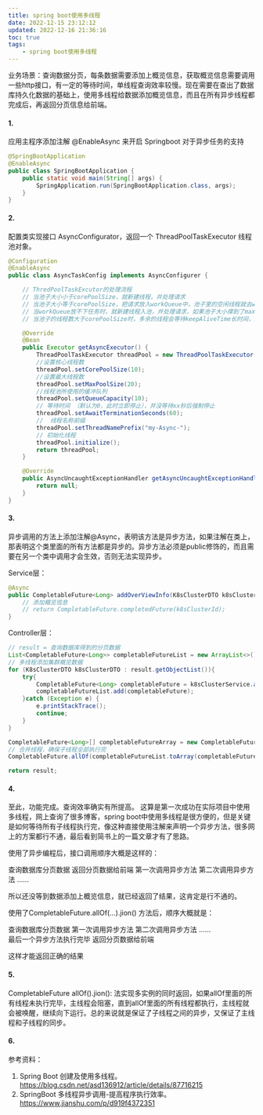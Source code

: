 ```yaml
---
title: spring boot使用多线程
date: 2022-12-15 23:12:12
updated: 2022-12-16 21:36:16
toc: true
tags: 
    - spring boot使用多线程
---
```

业务场景：查询数据分页，每条数据需要添加上概览信息，获取概览信息需要调用一些http接口，有一定的等待时间，单线程查询效率较慢。现在需要在查出了数据库持久化数据的基础上，使用多线程给数据添加概览信息，而且在所有异步线程都完成后，再返回分页信息给前端。

#### 1. 
应用主程序添加注解 @EnableAsync 来开启 Springboot 对于异步任务的支持
```java
@SpringBootApplication
@EnableAsync
public class SpringBootApplication {
    public static void main(String[] args) {
        SpringApplication.run(SpringBootApplication.class, args);
    }
}
```

#### 2.
配置类实现接口 AsyncConfigurator，返回一个 ThreadPoolTaskExecutor 线程池对象。
```java
@Configuration
@EnableAsync
public class AsyncTaskConfig implements AsyncConfigurer {

    // ThredPoolTaskExcutor的处理流程
    // 当池子大小小于corePoolSize，就新建线程，并处理请求
    // 当池子大小等于corePoolSize，把请求放入workQueue中，池子里的空闲线程就去workQueue中取任务并处理
    // 当workQueue放不下任务时，就新建线程入池，并处理请求，如果池子大小撑到了maximumPoolSize，就用RejectedExecutionHandler来做拒绝处理
    // 当池子的线程数大于corePoolSize时，多余的线程会等待keepAliveTime长时间，如果无请求可处理就自行销毁

    @Override
    @Bean
    public Executor getAsyncExecutor() {
        ThreadPoolTaskExecutor threadPool = new ThreadPoolTaskExecutor();
        //设置核心线程数
        threadPool.setCorePoolSize(10);
        //设置最大线程数
        threadPool.setMaxPoolSize(20);
        //线程池所使用的缓冲队列
        threadPool.setQueueCapacity(10);
        // 等待时间 （默认为0，此时立即停止），并没等待xx秒后强制停止
        threadPool.setAwaitTerminationSeconds(60);
        //  线程名称前缀
        threadPool.setThreadNamePrefix("my-Async-");
        // 初始化线程
        threadPool.initialize();
        return threadPool;
    }

    @Override
    public AsyncUncaughtExceptionHandler getAsyncUncaughtExceptionHandler() {
        return null;
    }
}
```
#### 3.
异步调用的方法上添加注解@Async，表明该方法是异步方法，如果注解在类上，那表明这个类里面的所有方法都是异步的。异步方法必须是public修饰的，而且需要在另一个类中调用才会生效，否则无法实现异步。  

Service层：
```java
@Async
public CompletableFuture<Long> addOverViewInfo(K8sClusterDTO k8sClusterDTO) throws ApiException {
    // 添加概览信息
    // return CompletableFuture.completedFuture(k8sClusterId);
}
```
Controller层：
```java
// result = 查询数据库得到的分页数据
List<CompletableFuture<Long>> completableFutureList = new ArrayList<>();
// 多线程添加集群概览数据
for (K8sClusterDTO k8sClusterDTO : result.getObjectList()){
    try{
        CompletableFuture<Long> completableFuture = k8sClusterService.addOverViewInfo(k8sClusterDTO);
        completableFutureList.add(completableFuture);
    }catch (Exception e) {
        e.printStackTrace();
        continue;
    }
}

CompletableFuture<Long>[] completableFutureArray = new CompletableFuture[completableFutureList.size()];
// 合并线程，确保子线程全部执行完
CompletableFuture.allOf(completableFutureList.toArray(completableFutureArray)).join();

return result;
```
#### 4.
至此，功能完成。查询效率确实有所提高。 
这算是第一次成功在实际项目中使用多线程，网上查询了很多博客，spring boot中使用多线程是很方便的，但是关键是如何等待所有子线程执行完，像这种直接使用注解来声明一个异步方法，很多网上的方案都行不通，最后看到简书上的一篇文章才有了思路。  

使用了异步编程后，接口调用顺序大概是这样的：  

查询数据库分页数据 
返回分页数据给前端 
第一次调用异步方法 
第二次调用异步方法 
......

所以还没等到数据添加上概览信息，就已经返回了结果，这肯定是行不通的。

使用了CompletableFuture.allOf(...).jion() 方法后，顺序大概就是：

查询数据库分页数据 
第一次调用异步方法 
第二次调用异步方法 
......  
最后一个异步方法执行完毕 
返回分页数据给前端

这样才能返回正确的结果

#### 5.
CompletableFuture allOf().jion(): 
法实现多实例的同时返回，如果allOf里面的所有线程未执行完毕，主线程会阻塞，直到allOf里面的所有线程都执行，主线程就会被唤醒，继续向下运行。总的来说就是保证了子线程之间的异步，又保证了主线程和子线程的同步。


#### 6.
参考资料：  
1. Spring Boot 创建及使用多线程。<https://blog.csdn.net/asd136912/article/details/87716215>
2. SpringBoot 多线程异步调用-提高程序执行效率。<https://www.jianshu.com/p/d919f4372351>